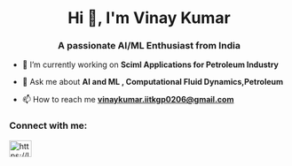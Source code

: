 
<h1 align="center">Hi 👋, I'm Vinay Kumar</h1>
<h3 align="center">A passionate AI/ML Enthusiast from India</h3>



- 🔭 I’m currently working on **Sciml Applications for Petroleum Industry**

- 💬 Ask me about **AI and ML , Computational Fluid Dynamics,Petroleum**

- 📫 How to reach me **vinaykumar.iitkgp0206@gmail.com**

<h3 align="left">Connect with me:</h3>
<p align="left">
<a href="https://www.leetcode.com/https://leetcode.com/u/vinaykumar007599/" target="blank"><img align="center" src="https://raw.githubusercontent.com/rahuldkjain/github-profile-readme-generator/master/src/images/icons/Social/leet-code.svg" alt="https://leetcode.com/u/vinaykumar007599/" height="30" width="40" /></a>
</p>

